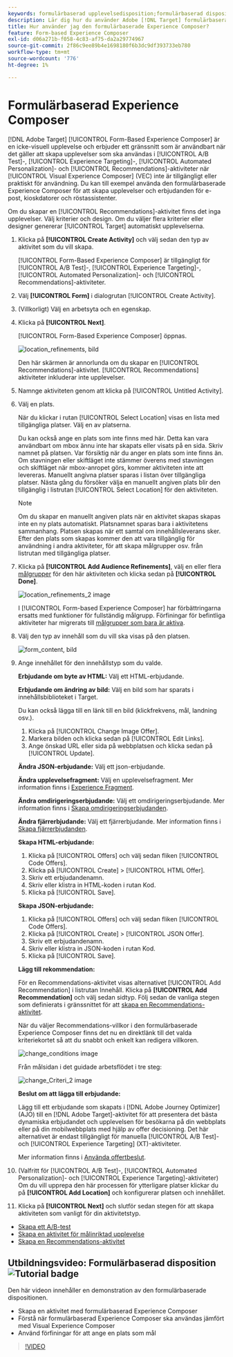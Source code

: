 ```yaml
---
keywords: formulärbaserad upplevelsedisposition;formulärbaserad disposition;förbättringar
description: Lär dig hur du använder Adobe [!DNL Target] formulärbaserad Experience Composer för att skapa upplevelser som inte är visuella. Använd den här dispositionen när VEC inte är tillgängligt eller inte kan användas.
title: Hur använder jag den formulärbaserade Experience Composer?
feature: Form-based Experience Composer
exl-id: d06a271b-f058-4c83-af75-da2a29774967
source-git-commit: 2f86c9ee89b4e1698180f6b3dc9df393733eb780
workflow-type: tm+mt
source-wordcount: '776'
ht-degree: 1%

---
```


# Formulärbaserad Experience Composer

[!DNL Adobe Target] [!UICONTROL Form-Based Experience Composer] är en icke-visuell upplevelse och erbjuder ett gränssnitt som är användbart när det gäller att skapa upplevelser som ska användas i [!UICONTROL A/B Test]-, [!UICONTROL Experience Targeting]-, [!UICONTROL Automated Personalization]- och [!UICONTROL Recommendations]-aktiviteter när [!UICONTROL Visual Experience Composer] (VEC) inte är tillgängligt eller praktiskt för användning. Du kan till exempel använda den formulärbaserade Experience Composer för att skapa upplevelser och erbjudanden för e-post, kioskdatorer och röstassistenter.

Om du skapar en [!UICONTROL Recommendations]-aktivitet finns det inga upplevelser. Välj kriterier och design. Om du väljer flera kriterier eller designer genererar [!UICONTROL Target] automatiskt upplevelserna.

1. Klicka på **[!UICONTROL Create Activity]** och välj sedan den typ av aktivitet som du vill skapa.

   [!UICONTROL Form-Based Experience Composer] är tillgängligt för [!UICONTROL A/B Test]-, [!UICONTROL Experience Targeting]-, [!UICONTROL Automated Personalization]- och [!UICONTROL Recommendations]-aktiviteter.

1. Välj **[!UICONTROL Form]** i dialogrutan [!UICONTROL Create Activity].

1. (Villkorligt) Välj en arbetsyta och en egenskap.

1. Klicka på **[!UICONTROL Next]**.

   [!UICONTROL Form-Based Experience Composer] öppnas.

   ![location_refinements, bild](assets/location_refinements.png)

   Den här skärmen är annorlunda om du skapar en [!UICONTROL Recommendations]-aktivitet. [!UICONTROL Recommendations] aktiviteter inkluderar inte upplevelser.

1. Namnge aktiviteten genom att klicka på [!UICONTROL Untitled Activity].
1. Välj en plats.

   När du klickar i rutan [!UICONTROL Select Location] visas en lista med tillgängliga platser. Välj en av platserna.

   Du kan också ange en plats som inte finns med här. Detta kan vara användbart om mbox ännu inte har skapats eller visats på en sida. Skriv namnet på platsen. Var försiktig när du anger en plats som inte finns än. Om stavningen eller skiftläget inte stämmer överens med stavningen och skiftläget när mbox-anropet görs, kommer aktiviteten inte att levereras. Manuellt angivna platser sparas i listan över tillgängliga platser. Nästa gång du försöker välja en manuellt angiven plats blir den tillgänglig i listrutan [!UICONTROL Select Location] för den aktiviteten.

   >[!NOTE]
   >
   >Om du skapar en manuellt angiven plats när en aktivitet skapas skapas inte en ny plats automatiskt. Platsnamnet sparas bara i aktivitetens sammanhang. Platsen skapas när ett samtal om innehållsleverans sker. Efter den plats som skapas kommer den att vara tillgänglig för användning i andra aktiviteter, för att skapa målgrupper osv. från listrutan med tillgängliga platser.

1. Klicka på **[!UICONTROL Add Audience Refinements]**, välj en eller flera [målgrupper](/help/main/c-target/target.md#concept_A782F8481A5041EBA75103CB26376522) för den här aktiviteten och klicka sedan på **[!UICONTROL Done]**.

   ![location_refinements_2 image](assets/location_refinements_2.png)

   I [!UICONTROL Form-based Experience Composer] har förbättringarna ersatts med funktioner för fullständig målgrupp. Förfiningar för befintliga aktiviteter har migrerats till [målgrupper som bara är aktiva](/help/main/c-target/creating-activity-only-audience.md#concept_A6BADCF530ED4AE1852E677FEBE68483).

1. Välj den typ av innehåll som du vill ska visas på den platsen.

   ![form_content, bild](assets/form_content.png)

1. Ange innehållet för den innehållstyp som du valde.

   **Erbjudande om byte av HTML:** Välj ett HTML-erbjudande.

   **Erbjudande om ändring av bild:** Välj en bild som har sparats i innehållsbiblioteket i Target.

   Du kan också lägga till en länk till en bild (klickfrekvens, mål, landning osv.).

   1. Klicka på [!UICONTROL Change Image Offer].
   1. Markera bilden och klicka sedan på [!UICONTROL Edit Links].
   1. Ange önskad URL eller sida på webbplatsen och klicka sedan på [!UICONTROL Update].

   **Ändra JSON-erbjudande:** Välj ett json-erbjudande.

   **Ändra upplevelsefragment:** Välj en upplevelsefragment. Mer information finns i [Experience Fragment](/help/main/c-experiences/c-manage-content/aem-experience-fragments.md).

   **Ändra omdirigeringserbjudande:** Välj ett omdirigeringserbjudande. Mer information finns i [Skapa omdirigeringserbjudanden](/help/main/c-experiences/c-manage-content/offer-redirect.md).

   **Ändra fjärrerbjudande:** Välj ett fjärrerbjudande. Mer information finns i [Skapa fjärrerbjudanden](/help/main/c-experiences/c-manage-content/about-remote-offers.md).

   **Skapa HTML-erbjudande:**

   1. Klicka på [!UICONTROL Offers] och välj sedan fliken [!UICONTROL Code Offers].
   1. Klicka på [!UICONTROL Create] > [!UICONTROL HTML Offer].
   1. Skriv ett erbjudandenamn.
   1. Skriv eller klistra in HTML-koden i rutan Kod.
   1. Klicka på [!UICONTROL Save].

   **Skapa JSON-erbjudande:**

   1. Klicka på [!UICONTROL Offers] och välj sedan fliken [!UICONTROL Code Offers].
   1. Klicka på [!UICONTROL Create] > [!UICONTROL JSON Offer].
   1. Skriv ett erbjudandenamn.
   1. Skriv eller klistra in JSON-koden i rutan Kod.
   1. Klicka på [!UICONTROL Save].

   **Lägg till rekommendation:**

   För en Recommendations-aktivitet visas alternativet [!UICONTROL Add Recommendation] i listrutan Innehåll. Klicka på **[!UICONTROL Add Recommendation]** och välj sedan sidtyp. Följ sedan de vanliga stegen som definierats i gränssnittet för att [skapa en Recommendations-aktivitet](/help/main/c-recommendations/t-create-recs-activity/create-recs-activity.md).

   När du väljer Recommendations-villkor i den formulärbaserade Experience Composer finns det nu en direktlänk till det valda kriteriekortet så att du snabbt och enkelt kan redigera villkoren.

   ![change_conditions image](assets/change_criteria.png)

   Från målsidan i det guidade arbetsflödet i tre steg:

   ![change_Criteri_2 image](assets/change_criteria_2.png)

   **Beslut om att lägga till erbjudande:**

   Lägg till ett erbjudande som skapats i [!DNL Adobe Journey Optimizer] (AJO) till en [!DNL Adobe Target]-aktivitet för att presentera det bästa dynamiska erbjudandet och upplevelsen för besökarna på din webbplats eller på din mobilwebbplats med hjälp av offer decisioning. Det här alternativet är endast tillgängligt för manuella [!UICONTROL A/B Test]- och [!UICONTROL Experience Targeting] (XT)-aktiviteter.

   Mer information finns i [Använda offertbeslut](/help/main/c-integrating-target-with-mac/ajo/offer-decision.md).

1. (Valfritt för [!UICONTROL A/B Test]-, [!UICONTROL Automated Personalization]- och [!UICONTROL Experience Targeting]-aktiviteter) Om du vill upprepa den här processen för ytterligare platser klickar du på **[!UICONTROL Add Location]** och konfigurerar platsen och innehållet.
1. Klicka på **[!UICONTROL Next]** och slutför sedan stegen för att skapa aktiviteten som vanligt för din aktivitetstyp.

* [Skapa ett A/B-test](/help/main/c-activities/t-test-ab/t-test-create-ab/test-create-ab.md)
* [Skapa en aktivitet för målinriktad upplevelse](/help/main/c-activities/t-experience-target/t-xt-create/xt-create.md#task_D6B3429AC31549E1A70EDF04B3DDC765)
* [Skapa en Recommendations-aktivitet](/help/main/c-recommendations/t-create-recs-activity/create-recs-activity.md#task_6874328773C64C44A73F0A130AD3F96F)

## Utbildningsvideo: Formulärbaserad disposition ![Tutorial badge](/help/main/assets/tutorial.png)

Den här videon innehåller en demonstration av den formulärbaserade dispositionen.

* Skapa en aktivitet med formulärbaserad Experience Composer
* Förstå när formulärbaserad Experience Composer ska användas jämfört med Visual Experience Composer
* Använd förfiningar för att ange en plats som mål

>[!VIDEO](https://video.tv.adobe.com/v/17390)
